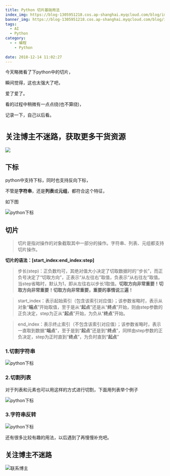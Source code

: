 ```yaml
---
title: Python 切片基础用法
index_img: https://blog-1305951218.cos.ap-shanghai.myqcloud.com/blog/image/articleBg/1(22).jpg
banner_img: https://blog-1305951218.cos.ap-shanghai.myqcloud.com/blog/image/articleBg/1(22).jpg
tags:
  - AI
  - Python
category:
  - - 编程
    - Python
 
date: 2018-12-14 11:02:27
---
```


今天略微看了下python中的切片，

瞬间觉得，这也太强大了吧，

爱了爱了。

看的过程中稍微有一点点绕(也不算绕)，

记录一下，自己以后看。

<!-- more -->

# `关注博主不迷路，获取更多干货资源`

![](https://github-edu-student-id-card-basic-1305951218.cos.ap-shanghai.myqcloud.com/shouhou.jpg)

## 下标

python中支持下标，同时也支持反向下标，

不管是**字符串**，还是**列表**或**元组**，都符合这个特征，

如下图

![python下标](https://blog-1305951218.cos.ap-shanghai.myqcloud.com/blog/image/articleContent/pythonSlice/pythonSlice.png)

## 切片

> 切片是指对操作的对象截取其中一部分的操作。字符串、列表、元组都支持切片操作。

**切片的语法：[start_index:end_index:step]**

> 步长(step)：正负数均可，其绝对值大小决定了切取数据时的‘‘步长”，而正负号决定了“切取方向”，正表示“从左往右”取值，负表示“从右往左”取值。当step省略时，默认为1，即从左往右以步长1取值。**切取方向非常重要！切取方向非常重要！切取方向非常重要，重要的事情说三遍！**



>start_index：表示起始索引（包含该索引对应值）；该参数省略时，表示从对象“**端点**”开始取值，至于是从“**起点**”还是从“**终点**”开始，则由step参数的正负决定，step为正从“**起点**”开始，为负从“**终点**”开始。


>end_index：表示终止索引（不包含该索引对应值）；该参数省略时，表示一直取到数据“**端点**”，至于是到“**起点**”还是到“**终点**”，同样由step参数的正负决定，step为正时直到“**终点**”，为负时直到“**起点**”



### 1.切割字符串

![python下标](https://blog-1305951218.cos.ap-shanghai.myqcloud.com/blog/image/articleContent/pythonSlice/pythonSlice1.png)

### 2.切割列表

对于列表和元素也可以用这样的方式进行切割，下面用列表举个例子

![python下标](https://blog-1305951218.cos.ap-shanghai.myqcloud.com/blog/image/articleContent/pythonSlice/pythonSlice2.png)

### 3.字符串反转

![python下标](https://blog-1305951218.cos.ap-shanghai.myqcloud.com/blog/image/articleContent/pythonSlice/pythonSlice3.png)

还有很多比较有趣的用法，以后遇到了再慢慢补充吧。

## 关注博主不迷路
![联系博主](https://github-edu-student-id-card-basic-1305951218.cos.ap-shanghai.myqcloud.com/shouhou.jpg)